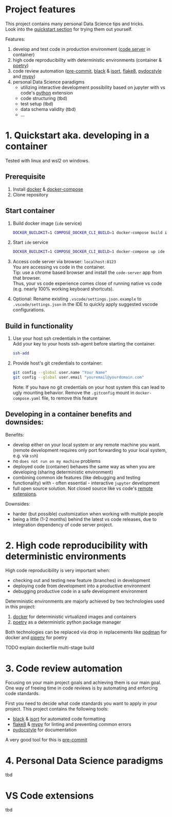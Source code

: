 # Project features
This project contains many personal Data Science tips and tricks.\
Look into the [quickstart section](#quickstart-aka-developing-in-a-container) for trying them out yourself.

Features:
1. develop and test code in production environment ([code server](https://coder.com/docs/code-server/latest) in container)
2. high code reproducibility with deterministic environments (container & [poetry](https://python-poetry.org/))
3. code review automation ([pre-commit](https://pre-commit.com/), [black](https://black.readthedocs.io/en/stable/) & [isort](https://pycqa.github.io/isort/), [flake8](https://flake8.pycqa.org/en/latest/), [pydocstyle](http://www.pydocstyle.org/en/stable/) and [mypy](http://mypy-lang.org/))
4. personal Data Science paradigms
    - utilizing interactive development possibility based on jupyter with vs code's [python](https://open-vsx.org/extension/ms-python/python) extension
    - code structuring (tbd)
    - test setup (tbd)
    - data schema validity (tbd)
    - ...

# 1. Quickstart aka. developing in a container

Tested with linux and wsl2 on windows.

## Prerequisite
1. Install [docker](https://docs.docker.com/engine/install/) & [docker-compose](https://docs.docker.com/compose/install/)
2. Clone repository

## Start container
1. Build docker image (`ide` service)
    ```bash
    DOCKER_BUILDKIT=1 COMPOSE_DOCKER_CLI_BUILD=1 docker-compose build ide
    ```

2. Start `ide` service
    ```bash
    DOCKER_BUILDKIT=1 COMPOSE_DOCKER_CLI_BUILD=1 docker-compose up ide
    ```

3. Access code server via browser: `localhost:8123`\
 You are accessing vs code in the container.\
 Tip: use a chrome based browser and install the `code-server` app from that browser.\
 Thus, your vs code experience comes close of running native vs code (e.g. nearly 100% working keyboard shortcuts).

4. Optional: Rename existing `.vscode/settings.json.example` to `.vscode/settings.json` in the IDE to quickly apply suggested vscode configurations.

## Build in functionality
1. Use your host ssh credentials in the container. \
 Add your key to your hosts ssh-agent before starting the container.
    ```bash
    ssh-add
    ```

2. Provide host's git credentials to container:
    ``` bash
    git config --global user.name "Your Name"
    git config --global user.email "youremail@yourdomain.com"
    ```
    Note: If you have no git credentials on your host system this can lead to ugly mounting behavior. Remove the `.gitconfig` mount in `docker-compose.yaml` file, to remove this feature

## Developing in a container benefits and downsides:
Benefits:
- develop either on your local system or any remote machine you want. (remote development requires only port forwarding to your local system, e.g. via `ssh`)
- no `does not run on my machine` problems
- deployed code (container) behaves the same way as when you are developing (sharing deterministic environment)
- combining common ide features (like debugging and testing functionality) with - often essential - interactive `jupyter` development
- full open source solution. Not closed source like vs code's [remote extensions](https://code.visualstudio.com/docs/remote/remote-overview#_remote-development-extension-pack).

Downsides:
- harder (but possible) customization when working with multiple people
- being a little (1-2 months) behind the latest vs code releases, due to integration dependency of code server project.

# 2. High code reproducibility with deterministic environments
High code reproducibility is very important when:
- checking out and testing new feature (branches) in development
- deploying code from development into a productive environment
- debugging productive code in a safe development environment

Deterministic environments are majorly achieved by two technologies used in this project:
1. [docker](https://www.docker.com/) for deterministic virtualized images and containers
2. [poetry](https://python-poetry.org/) as a deterministic python package manager

Both technologies can be replaced via drop in replacements like [podman](https://podman.io/) for docker and [pipenv](https://pipenv.pypa.io/en/latest/) for poetry

TODO explain dockerfile multi-stage build

# 3. Code review automation
Focusing on your main project goals and achieving them is our main goal.
One way of freeing time in code reviews is by automating and enforcing code standards.

First you need to decide what code standards you want to apply in your project.
This project contains the following tools:
- [black](https://black.readthedocs.io/en/stable/) & [isort](https://pycqa.github.io/isort/) for automated code formatting
- [flake8](https://flake8.pycqa.org/en/latest/) & [mypy](http://mypy-lang.org/) for linting and preventing common errors
- [pydocstyle](http://www.pydocstyle.org/en/stable/) for documentation

A very good tool for this is [pre-commit](https://pre-commit.com/)
# 4. Personal Data Science paradigms
tbd
# VS Code extensions
tbd
